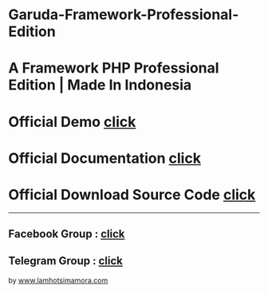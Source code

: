 # Garuda-Framework-Professional-Edition
# A Framework PHP Professional Edition | Made In Indonesia


# Official Demo <a href="https://garudaframeworkpro.lamhotsimamora.com/">click</a>    
# Official Documentation <a href="https://lamhotsimamora.github.io/Garuda-Framework-Professional-Edition/dokumentasi/index.html">click</a>   
# Official Download Source Code <a href="https://www.downloadgf.lamhotsimamora.com/">click</a>   

---------------------------------------------------------------

## Facebook Group : <a href="https://www.facebook.com/groups/586189408435343">click</a>
## Telegram Group : <a href="https://t.me/joinchat/GQM-wkPfcIqWGz5nb0ez2A">click</a>





by www.lamhotsimamora.com
